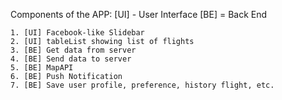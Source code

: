 Components of the APP:
[UI] - User Interface
[BE] = Back End

	1. [UI] Facebook-like Slidebar
	2. [UI] tableList showing list of flights
	3. [BE] Get data from server
	4. [BE] Send data to server
	5. [BE] MapAPI
	6. [BE] Push Notification
	7. [BE] Save user profile, preference, history flight, etc.
